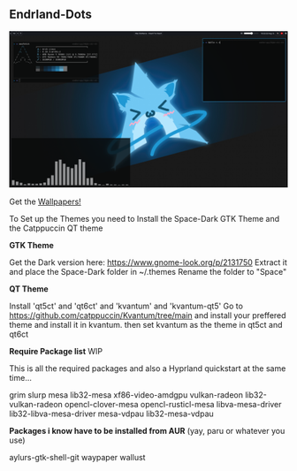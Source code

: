 ## Endrland-Dots

<img src="https://raw.githubusercontent.com/EnderSpy29/Endrland-Dots/main/Showoff/Arch-UwU-Showcase.png">

Get the [Wallpapers!](https://github.com/EnderSpy29/Wacky-Walls/)

To Set up the Themes you need to Install the Space-Dark GTK Theme and the Catppuccin QT theme

**GTK Theme**

Get the Dark version here: https://www.gnome-look.org/p/2131750
Extract it and place the Space-Dark folder in ~/.themes
Rename the folder to "Space"

**QT Theme**

Install 'qt5ct' and 'qt6ct' and 'kvantum' and 'kvantum-qt5'
Go to https://github.com/catppuccin/Kvantum/tree/main and install your preffered theme and install it in kvantum.
then set kvantum as the theme in qt5ct and qt6ct

**Require Package list** WIP

This is all the required packages and also a Hyprland quickstart at the same time...

grim slurp mesa lib32-mesa xf86-video-amdgpu vulkan-radeon lib32-vulkan-radeon opencl-clover-mesa opencl-rusticl-mesa libva-mesa-driver lib32-libva-mesa-driver mesa-vdpau lib32-mesa-vdpau

**Packages i know have to be installed from AUR** (yay, paru or whatever you use)

aylurs-gtk-shell-git waypaper wallust 
